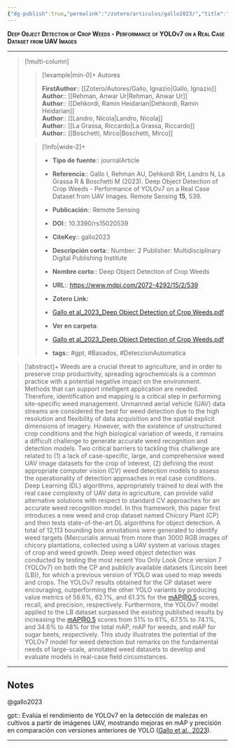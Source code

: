 ```yaml
---
{"dg-publish":true,"permalink":"/zotero/articulos/gallo2023/","title":"Deep Object Detection of Crop Weeds - Performance of YOLOv7 on a Real Case Dataset from UAV Images","tags":["#zotero"]}
---
```



<span style="font-variant:small-caps; font-weight: bold;">Deep Object Detection of Crop Weeds - Performance of YOLOv7 on a Real Case Dataset from UAV Images</span>

---


> [!multi-column]
>
>> [!example|min-0]+ Autores
>> 
>> **FirstAuthor**:: [[Zotero/Autores/Gallo, Ignazio\|Gallo, Ignazio]]  
>> **Author**:: [[Rehman, Anwar Ur\|Rehman, Anwar Ur]]  
>> **Author**:: [[Dehkordi, Ramin Heidarian\|Dehkordi, Ramin Heidarian]]  
>> **Author**:: [[Landro, Nicola\|Landro, Nicola]]  
>> **Author**:: [[La Grassa, Riccardo\|La Grassa, Riccardo]]  
>> **Author**:: [[Boschetti, Mirco\|Boschetti, Mirco]]  
 >
>
>> [!info|wide-2]+
>>
>> - **Tipo de fuente**:: journalArticle
>> - **Referencia**:: Gallo I, Rehman AU, Dehkordi RH, Landro N, La Grassa R & Boschetti M (2023). Deep Object Detection of Crop Weeds - Performance of YOLOv7 on a Real Case Dataset from UAV Images. Remote Sensing **15**, 539.
>> - **Publicación**:: Remote Sensing
>> - **DOI**:: 10.3390/rs15020539
>> - **CiteKey**:: gallo2023
>> - **Descripción corta**:: Number: 2
Publisher: Multidisciplinary Digital Publishing Institute
>> - **Nombre corto**:: Deep Object Detection of Crop Weeds
>> - **URL**:: https://www.mdpi.com/2072-4292/15/2/539
>> - **Zotero Link:** 
>> - [Gallo et al_2023_Deep Object Detection of Crop Weeds.pdf](zotero://select/library/items/P4ZDGBGN)
>>
>> - **Ver en carpeta**: 
>> - [Gallo et al_2023_Deep Object Detection of Crop Weeds.pdf](file://J:\OneDrive\Articulos\Gallo%20et%20al_2023_Deep%20Object%20Detection%20of%20Crop%20Weeds.pdf)
>> - **tags**:: #gpt, #Basados, #DeteccionAutomatica



> [!abstract]+ 
>Weeds are a crucial threat to agriculture, and in order to preserve crop productivity, spreading agrochemicals is a common practice with a potential negative impact on the environment. Methods that can support intelligent application are needed. Therefore, identification and mapping is a critical step in performing site-specific weed management. Unmanned aerial vehicle (UAV) data streams are considered the best for weed detection due to the high resolution and flexibility of data acquisition and the spatial explicit dimensions of imagery. However, with the existence of unstructured crop conditions and the high biological variation of weeds, it remains a difficult challenge to generate accurate weed recognition and detection models. Two critical barriers to tackling this challenge are related to (1) a lack of case-specific, large, and comprehensive weed UAV image datasets for the crop of interest, (2) defining the most appropriate computer vision (CV) weed detection models to assess the operationality of detection approaches in real case conditions. Deep Learning (DL) algorithms, appropriately trained to deal with the real case complexity of UAV data in agriculture, can provide valid alternative solutions with respect to standard CV approaches for an accurate weed recognition model. In this framework, this paper first introduces a new weed and crop dataset named Chicory Plant (CP) and then tests state-of-the-art DL algorithms for object detection. A total of 12,113 bounding box annotations were generated to identify weed targets (Mercurialis annua) from more than 3000 RGB images of chicory plantations, collected using a UAV system at various stages of crop and weed growth. Deep weed object detection was conducted by testing the most recent You Only Look Once version 7 (YOLOv7) on both the CP and publicly available datasets (Lincoln beet (LB)), for which a previous version of YOLO was used to map weeds and crops. The YOLOv7 results obtained for the CP dataset were encouraging, outperforming the other YOLO variants by producing value metrics of 56.6%, 62.1%, and 61.3% for the mAP@0.5 scores, recall, and precision, respectively. Furthermore, the YOLOv7 model applied to the LB dataset surpassed the existing published results by increasing the mAP@0.5 scores from 51% to 61%, 67.5% to 74.1%, and 34.6% to 48% for the total mAP, mAP for weeds, and mAP for sugar beets, respectively. This study illustrates the potential of the YOLOv7 model for weed detection but remarks on the fundamental needs of large-scale, annotated weed datasets to develop and evaluate models in real-case field circumstances.


--- 

## Notes

@gallo2023

gpt:: Evalúa el rendimiento de YOLOv7 en la detección de malezas en cultivos a partir de imágenes UAV, mostrando mejoras en mAP y precisión en comparación con versiones anteriores de YOLO ([Gallo et al., 2023](zotero://select/library/items/RSMLCPYD)).






---







